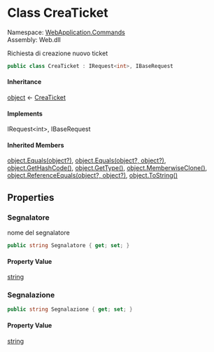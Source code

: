 # <a id="WebApplication_Commands_CreaTicket"></a> Class CreaTicket

Namespace: [WebApplication.Commands](WebApplication.Commands.md)  
Assembly: Web.dll  

Richiesta di creazione nuovo ticket

```csharp
public class CreaTicket : IRequest<int>, IBaseRequest
```

#### Inheritance

[object](https://learn.microsoft.com/dotnet/api/system.object) ← 
[CreaTicket](WebApplication.Commands.CreaTicket.md)

#### Implements

IRequest<int\>, 
IBaseRequest

#### Inherited Members

[object.Equals\(object?\)](https://learn.microsoft.com/dotnet/api/system.object.equals\#system\-object\-equals\(system\-object\)), 
[object.Equals\(object?, object?\)](https://learn.microsoft.com/dotnet/api/system.object.equals\#system\-object\-equals\(system\-object\-system\-object\)), 
[object.GetHashCode\(\)](https://learn.microsoft.com/dotnet/api/system.object.gethashcode), 
[object.GetType\(\)](https://learn.microsoft.com/dotnet/api/system.object.gettype), 
[object.MemberwiseClone\(\)](https://learn.microsoft.com/dotnet/api/system.object.memberwiseclone), 
[object.ReferenceEquals\(object?, object?\)](https://learn.microsoft.com/dotnet/api/system.object.referenceequals), 
[object.ToString\(\)](https://learn.microsoft.com/dotnet/api/system.object.tostring)

## Properties

### <a id="WebApplication_Commands_CreaTicket_Segnalatore"></a> Segnalatore

nome del segnalatore

```csharp
public string Segnalatore { get; set; }
```

#### Property Value

 [string](https://learn.microsoft.com/dotnet/api/system.string)

### <a id="WebApplication_Commands_CreaTicket_Segnalazione"></a> Segnalazione

```csharp
public string Segnalazione { get; set; }
```

#### Property Value

 [string](https://learn.microsoft.com/dotnet/api/system.string)

